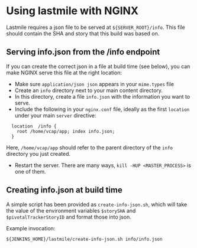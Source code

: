 # Using lastmile with NGINX

Lastmile requires a json file to be served at `${SERVER_ROOT}/info`.
This file should contain the SHA and story that this build was based
on.


## Serving info.json from the /info endpoint

If you can create the correct json in a file at build time (see
below), you can make NGINX serve this file at the right location:
- Make sure `application/json json` appears in your `mime.types` file
- Create an `info` directory next to your main content directory.
- In this directory, create a file `info.json` with the information you want to serve.
- Include the following in your `nginx.conf` file, ideally as the
  first `location` under your main `server` directive:
```
  location  /info {
    root /home/vcap/app; index info.json; 
  } 
```
  Here, `/home/vcap/app` should refer to the parent directory of the
  `info` directory you just created.
- Restart the server.  There are many ways, `kill -HUP
  <MASTER_PROCESS>` is one of them.


## Creating info.json at build time

A simple script has been provided as `create-info-json.sh`, which will
take the value of the environment variables `$storySHA` and
`$pivotalTrackerStoryID` and format those into json.

Example invocation:
```
${JENKINS_HOME}/lastmile/create-info-json.sh info/info.json
```


